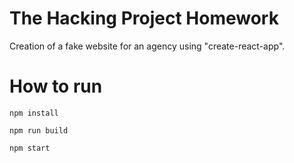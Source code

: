 # The Hacking Project Homework

Creation of a fake website for an agency using "create-react-app". 

# How to run

```npm install```

```npm run build```

```npm start```